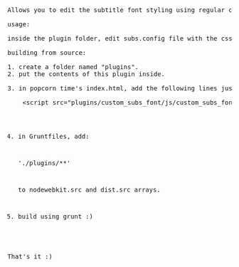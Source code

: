 <pre>
Allows you to edit the subtitle font styling using regular css rules.

usage:

inside the plugin folder, edit subs.config file with the css you want for the subtitles.

building from source:

1. create a folder named "plugins".
2. put the contents of this plugin inside.

3. in popcorn time's index.html, add the following lines just before the "&lt;/body>" tag (at the end of the file):
	
	&lt;script src="plugins/custom_subs_font/js/custom_subs_font.js"></script>

4. in Gruntfiles, add:
	
	'./plugins/**'
	
	to nodewebkit.src and dist.src arrays.
	
5. build using grunt :)	
	
That's it :)
</pre>
